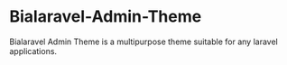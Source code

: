 # Bialaravel-Admin-Theme
Bialaravel Admin Theme is a multipurpose theme suitable for any laravel applications. 
